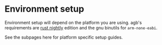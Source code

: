 # Environment setup

Environment setup will depend on the platform you are using.
agb's requirements are [rust nightly](https://www.rust-lang.org/) edition and the gnu binutils for `arm-none-eabi`.

See the subpages here for platform specific setup guides.
